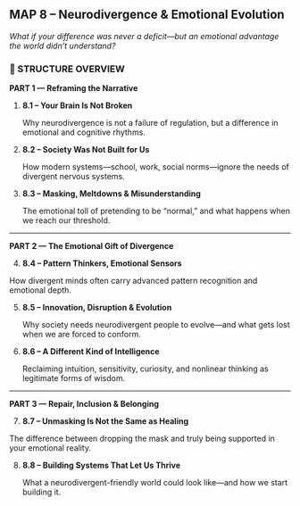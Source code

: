 
## **MAP 8 – Neurodivergence & Emotional Evolution**

  

_What if your difference was never a deficit—but an emotional advantage the world didn’t understand?_

  

### **🔧 STRUCTURE OVERVIEW**

  

**PART 1 — Reframing the Narrative**

1. **8.1 – Your Brain Is Not Broken**
    
    Why neurodivergence is not a failure of regulation, but a difference in emotional and cognitive rhythms.
    
2. **8.2 – Society Was Not Built for Us**
    
    How modern systems—school, work, social norms—ignore the needs of divergent nervous systems.
    
3. **8.3 – Masking, Meltdowns & Misunderstanding**
    
    The emotional toll of pretending to be “normal,” and what happens when we reach our threshold.
    

---

**PART 2 — The Emotional Gift of Divergence**

4. **8.4 – Pattern Thinkers, Emotional Sensors**

How divergent minds often carry advanced pattern recognition and emotional depth.

5. **8.5 – Innovation, Disruption & Evolution**
    
    Why society needs neurodivergent people to evolve—and what gets lost when we are forced to conform.
    
6. **8.6 – A Different Kind of Intelligence**
    
    Reclaiming intuition, sensitivity, curiosity, and nonlinear thinking as legitimate forms of wisdom.
    

---

**PART 3 — Repair, Inclusion & Belonging**

7. **8.7 – Unmasking Is Not the Same as Healing**

The difference between dropping the mask and truly being supported in your emotional reality.

8. **8.8 – Building Systems That Let Us Thrive**
    
    What a neurodivergent-friendly world could look like—and how we start building it.
    
